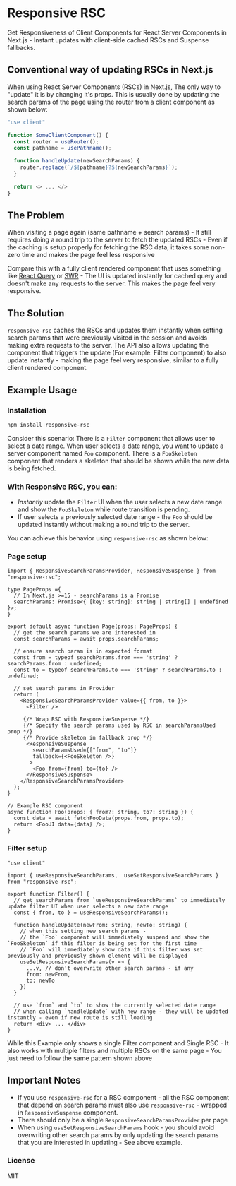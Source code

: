 # Responsive RSC

Get Responsiveness of Client Components for React Server Components in Next.js - Instant updates with client-side cached RSCs and Suspense fallbacks.


## Conventional way of updating RSCs in Next.js

When using React Server Components (RSCs) in Next.js, The only way to "update" it is by changing it's props. This is usually done by updating the search params of the page using the router from a client component as shown below:

```ts
"use client"

function SomeClientComponent() {
  const router = useRouter();
  const pathname = usePathname();

  function handleUpdate(newSearchParams) {
    router.replace(`/${pathname}?${newSearchParams}`);
  }

  return <> ... </>
}
```

## The Problem

When visiting a page again (same pathname + search params) - It still requires doing a round trip to the server to fetch the updated RSCs - Even if the caching is setup properly for fetching the RSC data, it takes some non-zero time and makes the page feel less responsive

Compare this with a fully client rendered component that uses something like [React Query](https://tanstack.com/query/latest) or [SWR](https://swr.vercel.app/) -  The UI is updated instantly for cached query and doesn't make any requests to the server. This makes the page feel very responsive.

## The Solution

`responsive-rsc` caches the RSCs and updates them instantly when setting search params that were previously visited in the session and avoids making extra requests to the server. The API also allows updating the component that triggers the update (For example: Filter component) to also update instantly - making the page feel very responsive, similar to a fully client rendered component.

## Example Usage


### Installation

```bash
npm install responsive-rsc
```

Consider this scenario: There is a `Filter` component that allows user to select a date range. When user selects a date range, you want to update a server component named `Foo` component. There is a `FooSkeleton` component that renders a skeleton that should be shown while the new data is being fetched.


### With Responsive RSC, you can:
* _Instantly_ update the `Filter` UI when the user selects a new date range and show the `FooSkeleton` while route transition is pending.
* If user selects a previously selected date range - the `Foo` should be updated instantly without making a round trip to the server.

You can achieve this behavior using `responsive-rsc` as shown below:

### Page setup

```tsx
import { ResponsiveSearchParamsProvider, ResponsiveSuspense } from "responsive-rsc";

type PageProps ={
  // In Next.js >=15 - searchParams is a Promise
  searchParams: Promise<{ [key: string]: string | string[] | undefined }>;
}

export default async function Page(props: PageProps) {
  // get the search params we are interested in
  const searchParams = await props.searchParams;

  // ensure search param is in expected format
  const from = typeof searchParams.from === 'string' ? searchParams.from : undefined;
  const to = typeof searchParams.to === 'string' ? searchParams.to : undefined;

  // set search params in Provider
  return (
    <ResponsiveSearchParamsProvider value={{ from, to }}>
      <Filter />

     {/* Wrap RSC with ResponsiveSuspense */}
     {/* Specify the search params used by RSC in searchParamsUsed prop */}
     {/* Provide skeleton in fallback prop */}
      <ResponsiveSuspense
        searchParamsUsed={["from", "to"]}
        fallback={<FooSkeleton />}
       >
        <Foo from={from} to={to} />
      </ResponsiveSuspense>
    </ResponsiveSearchParamsProvider>
  );
}

// Example RSC component
async function Foo(props: { from?: string, to?: string }) {
  const data = await fetchFooData(props.from, props.to);
  return <FooUI data={data} />;
}
```

### Filter setup

```tsx
"use client"

import { useResponsiveSearchParams,  useSetResponsiveSearchParams } from "responsive-rsc";

export function Filter() {
  // get searchParams from `useResponsiveSearchParams` to immediately update filter UI when user selects a new date range
  const { from, to } = useResponsiveSearchParams();

  function handleUpdate(newFrom: string, newTo: string) {
    // when this setting new search params -
    // the `Foo` component will immediately suspend and show the `FooSkeleton` if this filter is being set for the first time
    // `Foo` will immediately show data if this filter was set previously and previously shown element will be displayed
    useSetResponsiveSearchParams(v => {
      ...v, // don't overwrite other search params - if any
      from: newFrom,
      to: newTo
    })
  }

  // use `from` and `to` to show the currently selected date range
  // when calling `handleUpdate` with new range - they will be updated instantly - even if new route is still loading
  return <div> ... </div>
}
```

While this Example only shows a single Filter component and Single RSC - It also works with multiple filters and multiple RSCs on the same page - You just need to follow the same pattern shown above

## Important Notes

* If you use `responsive-rsc` for a RSC component - all the RSC component that depend on search params must also use `responsive-rsc` - wrapped in `ResponsiveSuspense` component.
* There should only be a single `ResponsiveSearchParamsProvider` per page
* When using `useSetResponsiveSearchParams` hook - you should avoid overwriting other search params by only updating the search params that you are interested in updating - See above example.


### License

MIT
